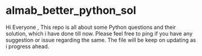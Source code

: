 # almab_better_python_sol
Hi Everyone , This repo is all about some Python questions and their solution, which i have done till now. Please feel free to ping if you have any suggestion or issue regarding the same. The file will be keep on updating as i progress ahead.
